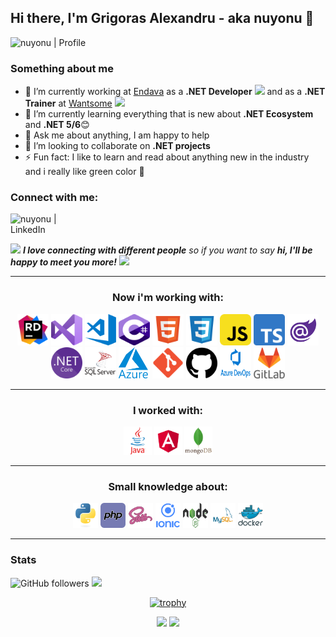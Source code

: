 ## Hi there, I'm Grigoras Alexandru - aka nuyonu 👋

![nuyonu | Profile](https://github.com/nuyonu/nuyonu/workflows/nuyonu%20%7C%20Profile/badge.svg)

### Something about me

- 🔭 I’m currently working at [Endava][workingCompany] as a **.NET Developer** <img src="https://media.giphy.com/media/WUlplcMpOCEmTGBtBW/giphy.gif" width="45">  and as a **.NET Trainer** at [Wantsome][wantsomeLink] <img src="https://media.giphy.com/media/WUlplcMpOCEmTGBtBW/giphy.gif" width="45">
- 🌱 I’m currently learning everything that is new about **.NET Ecosystem** and **.NET 5/6**😊
- 💬 Ask me about anything, I am happy to help
- 👯 I’m looking to collaborate on **.NET projects**
- ⚡ Fun fact: I like to learn and read about anything new in the industry and i really like green color 💚

### Connect with me:
[<img align="left" alt="nuyonu | LinkedIn" width="100px" src="https://camo.githubusercontent.com/96683fb94f1925109397c012fc649ae7936a7b4b/68747470733a2f2f696d672e736869656c64732e696f2f62616467652f6c696e6b6564696e2d2532333030373742352e7376673f267374796c653d666f722d7468652d6261646765266c6f676f3d6c696e6b6564696e266c6f676f436f6c6f723d7768697465" />][linkedin]

<br/>
<br/>

<img src="https://media.giphy.com/media/LnQjpWaON8nhr21vNW/giphy.gif" width="60"> <em><b>I love connecting with different people</b> so if you want to say <b>hi, I'll be happy to meet you more!</b></em> <img src="https://miro.medium.com/max/842/1*Cp0fpBqgGxt3Sb_mWClqww.gif" width="60">

---

<div align="center">

### Now i'm working with:

[<img width="50" height="50" src="./assets/images/rider.png">][linkedin]
[<img width="50" height="50" src="./assets/images/vs.png">][linkedin]
[<img width="50" height="50" src="./assets/images/vscode.png">][linkedin]
[<img width="50" height="50" src="./assets/images/csharp.png">][linkedin]
[<img width="50" height="50" src="./assets/images/html.png">][linkedin]
[<img width="50" height="50" src="./assets/images/css.png">][linkedin]
[<img width="50" height="50" src="./assets/images/js.png">][linkedin]
[<img width="50" height="50" src="./assets/images/ts.png">][linkedin]
[<img width="50" height="50" src="./assets/images/blazor.png">][linkedin]
[<img width="50" height="50" src="./assets/images/netcore.png">][linkedin]
[<img width="50" height="50" src="./assets/images/sqlserver.png">][linkedin]
[<img width="50" height="50" src="./assets/images/azure.png">][linkedin]
[<img width="50" height="50" src="./assets/images/git.png">][linkedin]
[<img width="50" height="50" src="./assets/images/github.png">][linkedin]
[<img width="50" height="50" src="./assets/images/azuredevops.png">][linkedin]
[<img width="50" height="50" src="./assets/images/gitlab.png">][linkedin]

</div>

---

<div align="center">

### I worked with:

[<img width="45" height="45" src="./assets/images/java.png">][linkedin]
[<img width="45" height="45" src="./assets/images/angular.png">][linkedin]
[<img width="45" height="45" src="./assets/images/mongodb.png">][linkedin]

</div>

---

<div align="center">

### Small knowledge about:

[<img width="40" height="40" src="./assets/images/python.png">][linkedin]
[<img width="40" height="40" src="./assets/images/php.png">][linkedin]
[<img width="40" height="40" src="./assets/images/sass.png">][linkedin]
[<img width="40" height="40" src="./assets/images/ionic.png">][linkedin]
[<img width="40" height="40" src="./assets/images/nodejs.png">][linkedin]
[<img width="40" height="40" src="./assets/images/mysql.png">][linkedin]
[<img width="40" height="40" src="./assets/images/docker.png">][linkedin]

</div>

---

### Stats

![GitHub followers](https://img.shields.io/github/followers/nuyonu?label=Followers&style=social)
![](https://visitor-badge.glitch.me/badge?page_id=nuyonu)

<div align="center">

[![trophy](https://github-profile-trophy.vercel.app/?username=nuyonu&theme=onedark&margin-w=5&margin-h=5&no-bg=true&no-frame=true&rank=SECRET,SSS,SS,S,AAA,AA,A,B&column=3)](https://github.com/ryo-ma/github-profile-trophy)

<img height='130px' src="https://github-readme-stats.vercel.app/api?username=nuyonu&hide_title=true&show_icons=true&include_all_commits=true&line_height=21&bg_color=0,00a30b,00cc0e,73FA79&theme=graywhite" />
<img height='130px' src="https://github-readme-stats.vercel.app/api/top-langs/?username=nuyonu&hide_title=true&layout=compact&bg_color=0,73FA79,00cc0e,00a30b&theme=graywhite" />

</div>

[linkedin]: https://www.linkedin.com/in/alexandru-ionel-grigoras-054042115/
[mycinema]: https://github.com/nuyonu/MyCinema
[teask]: https://github.com/nuyonu/TW_TeaSk

[workingCompany]: https://www.endava.com/
[wantsomeLink]: https://wantsome.ro/
